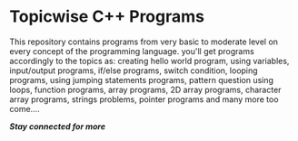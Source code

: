 # Topicwise C++ Programs

This repository contains programs from very basic to moderate level on every concept of the programming language.
you'll get programs accordingly to the topics as: creating hello world program, using variables, input/output programs, if/else programs, switch condition, looping programs, using jumping statements programs, pattern question using loops, function programs, array programs, 2D array programs, character array programs, strings problems, pointer programs and many more too come....
 
***Stay connected for more***
